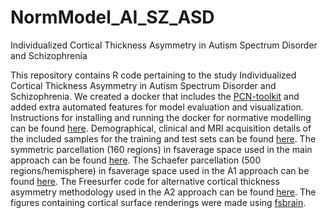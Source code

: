 # NormModel_AI_SZ_ASD
Individualized Cortical Thickness Asymmetry in Autism Spectrum Disorder and Schizophrenia

This repository contains R code pertaining to the study Individualized Cortical Thickness Asymmetry in Autism Spectrum Disorder and Schizophrenia.
We created a docker that includes the [PCN-toolkit](https://pcntoolkit.readthedocs.io/en/latest/) and added extra automated features for model evaluation and visualization. 
Instructions for installing and running the docker for normative modelling can be found [here](https://github.com/iamjoostjanssen/NormModel_MorphoSim_SZ/blob/main/Docker_and_ReferenceModelling.txt). Demographical, clinical and MRI acquisition details of the included samples for the training and test sets can be found [here](https://github.com/iamjoostjanssen/NormModel_AI_SZ_ASD/tree/main/Study%20details). The symmetric parcellation (160 regions) in fsaverage space used in the main approach can be found [here](https://github.com/RafaelRomeroGarcia/subParcellation_symmetric). The Schaefer parcellation (500 regions/hemisphere) in fsaverage space used in the A1 approach can be found [here](https://github.com/ThomasYeoLab/CBIG/tree/master/stable_projects/brain_parcellation/Schaefer2018_LocalGlobal). The Freesurfer code for alternative cortical thickness asymmetry methodology used in the A2 approach can be found [here](https://surfer.nmr.mgh.harvard.edu/fswiki/Xhemi). The figures containing cortical surface renderings were made using [fsbrain](https://cran.r-project.org/web/packages/fsbrain/vignettes/fsbrain.html).
